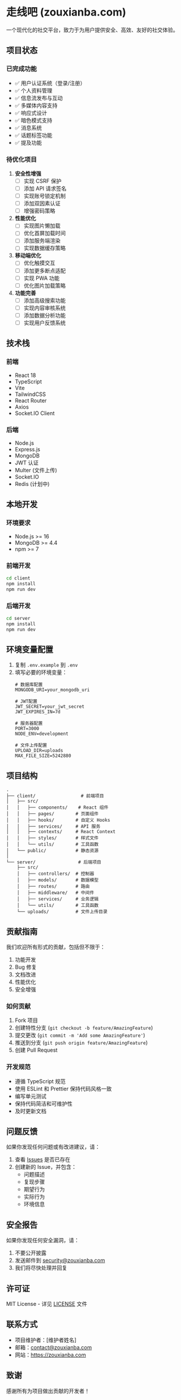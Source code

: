 # 走线吧 (zouxianba.com)

一个现代化的社交平台，致力于为用户提供安全、高效、友好的社交体验。

## 项目状态

### 已完成功能
- ✅ 用户认证系统（登录/注册）
- ✅ 个人资料管理
- ✅ 信息流发布与互动
- ✅ 多媒体内容支持
- ✅ 响应式设计
- ✅ 暗色模式支持
- ✅ 消息系统
- ✅ 话题标签功能
- ✅ 提及功能

### 待优化项目
1. **安全性增强**
   - [ ] 实现 CSRF 保护
   - [ ] 添加 API 请求签名
   - [ ] 实现账号锁定机制
   - [ ] 添加双因素认证
   - [ ] 增强密码策略

2. **性能优化**
   - [ ] 实现图片懒加载
   - [ ] 优化首屏加载时间
   - [ ] 添加服务端渲染
   - [ ] 实现数据缓存策略

3. **移动端优化**
   - [ ] 优化触摸交互
   - [ ] 添加更多断点适配
   - [ ] 实现 PWA 功能
   - [ ] 优化图片加载策略

4. **功能完善**
   - [ ] 添加高级搜索功能
   - [ ] 实现内容审核系统
   - [ ] 添加数据分析功能
   - [ ] 实现用户反馈系统

## 技术栈

### 前端
- React 18
- TypeScript
- Vite
- TailwindCSS
- React Router
- Axios
- Socket.IO Client

### 后端
- Node.js
- Express.js
- MongoDB
- JWT 认证
- Multer (文件上传)
- Socket.IO
- Redis (计划中)

## 本地开发

### 环境要求
- Node.js >= 16
- MongoDB >= 4.4
- npm >= 7

### 前端开发
```bash
cd client
npm install
npm run dev
```

### 后端开发
```bash
cd server
npm install
npm run dev
```

## 环境变量配置

1. 复制 `.env.example` 到 `.env`
2. 填写必要的环境变量：
   ```
   # 数据库配置
   MONGODB_URI=your_mongodb_uri
   
   # JWT配置
   JWT_SECRET=your_jwt_secret
   JWT_EXPIRES_IN=7d
   
   # 服务器配置
   PORT=3000
   NODE_ENV=development
   
   # 文件上传配置
   UPLOAD_DIR=uploads
   MAX_FILE_SIZE=5242880
   ```

## 项目结构

```
.
├── client/                 # 前端项目
│   ├── src/
│   │   ├── components/    # React 组件
│   │   ├── pages/        # 页面组件
│   │   ├── hooks/        # 自定义 Hooks
│   │   ├── services/     # API 服务
│   │   ├── contexts/     # React Context
│   │   ├── styles/       # 样式文件
│   │   └── utils/        # 工具函数
│   └── public/           # 静态资源
│
└── server/                # 后端项目
    ├── src/
    │   ├── controllers/  # 控制器
    │   ├── models/       # 数据模型
    │   ├── routes/       # 路由
    │   ├── middleware/   # 中间件
    │   ├── services/     # 业务逻辑
    │   └── utils/        # 工具函数
    └── uploads/          # 文件上传目录
```

## 贡献指南

我们欢迎所有形式的贡献，包括但不限于：

1. 功能开发
2. Bug 修复
3. 文档改进
4. 性能优化
5. 安全增强

### 如何贡献

1. Fork 项目
2. 创建特性分支 (`git checkout -b feature/AmazingFeature`)
3. 提交更改 (`git commit -m 'Add some AmazingFeature'`)
4. 推送到分支 (`git push origin feature/AmazingFeature`)
5. 创建 Pull Request

### 开发规范

- 遵循 TypeScript 规范
- 使用 ESLint 和 Prettier 保持代码风格一致
- 编写单元测试
- 保持代码简洁和可维护性
- 及时更新文档

## 问题反馈

如果你发现任何问题或有改进建议，请：

1. 查看 [Issues](https://github.com/yourusername/zxb/issues) 是否已存在
2. 创建新的 Issue，并包含：
   - 问题描述
   - 复现步骤
   - 期望行为
   - 实际行为
   - 环境信息

## 安全报告

如果你发现任何安全漏洞，请：

1. 不要公开披露
2. 发送邮件到 security@zouxianba.com
3. 我们将尽快处理并回复

## 许可证

MIT License - 详见 [LICENSE](LICENSE) 文件

## 联系方式

- 项目维护者：[维护者姓名]
- 邮箱：contact@zouxianba.com
- 网站：https://zouxianba.com

## 致谢

感谢所有为项目做出贡献的开发者！ 